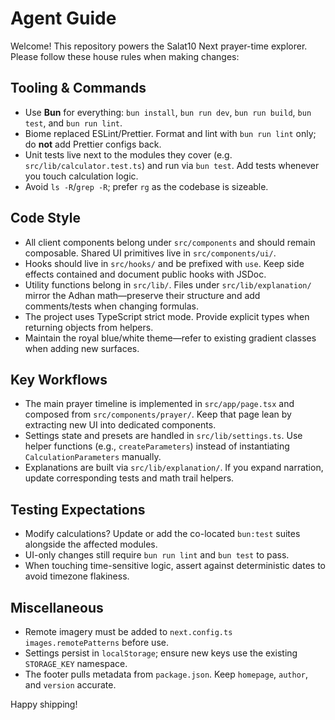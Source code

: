 # Agent Guide

Welcome! This repository powers the Salat10 Next prayer-time explorer. Please follow these house rules when making changes:

## Tooling & Commands

- Use **Bun** for everything: `bun install`, `bun run dev`, `bun run build`, `bun test`, and `bun run lint`.
- Biome replaced ESLint/Prettier. Format and lint with `bun run lint` only; do **not** add Prettier configs back.
- Unit tests live next to the modules they cover (e.g. `src/lib/calculator.test.ts`) and run via `bun test`. Add tests whenever you touch calculation logic.
- Avoid `ls -R`/`grep -R`; prefer `rg` as the codebase is sizeable.

## Code Style

- All client components belong under `src/components` and should remain composable. Shared UI primitives live in `src/components/ui/`.
- Hooks should live in `src/hooks/` and be prefixed with `use`. Keep side effects contained and document public hooks with JSDoc.
- Utility functions belong in `src/lib/`. Files under `src/lib/explanation/` mirror the Adhan math—preserve their structure and add comments/tests when changing formulas.
- The project uses TypeScript strict mode. Provide explicit types when returning objects from helpers.
- Maintain the royal blue/white theme—refer to existing gradient classes when adding new surfaces.

## Key Workflows

- The main prayer timeline is implemented in `src/app/page.tsx` and composed from `src/components/prayer/`. Keep that page lean by extracting new UI into dedicated components.
- Settings state and presets are handled in `src/lib/settings.ts`. Use helper functions (e.g., `createParameters`) instead of instantiating `CalculationParameters` manually.
- Explanations are built via `src/lib/explanation/`. If you expand narration, update corresponding tests and math trail helpers.

## Testing Expectations

- Modify calculations? Update or add the co-located `bun:test` suites alongside the affected modules.
- UI-only changes still require `bun run lint` and `bun test` to pass.
- When touching time-sensitive logic, assert against deterministic dates to avoid timezone flakiness.

## Miscellaneous

- Remote imagery must be added to `next.config.ts` `images.remotePatterns` before use.
- Settings persist in `localStorage`; ensure new keys use the existing `STORAGE_KEY` namespace.
- The footer pulls metadata from `package.json`. Keep `homepage`, `author`, and `version` accurate.

Happy shipping!
